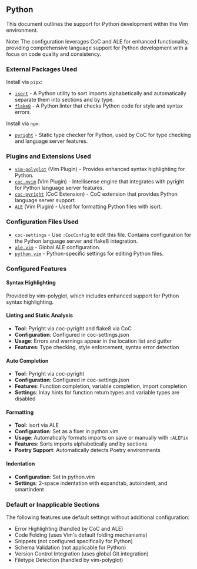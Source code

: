 ## Python

This document outlines the support for Python development within the Vim environment.

Note: The configuration leverages CoC and ALE for enhanced functionality, providing comprehensive language support for Python development with a focus on code quality and consistency.

### External Packages Used

Install via `pipx`:
* [`isort`](https://pycqa.github.io/isort/) - A Python utility to sort imports alphabetically and automatically separate them into sections and by type.
* [`flake8`](https://flake8.pycqa.org/) - A Python linter that checks Python code for style and syntax errors.

Install via `npm`:
* [`pyright`](https://github.com/microsoft/pyright) - Static type checker for Python, used by CoC for type checking and language server features.

### Plugins and Extensions Used

* [`vim-polyglot`](https://github.com/sheerun/vim-polyglot) (Vim Plugin) - Provides enhanced syntax highlighting for Python.
* [`coc.nvim`](https://github.com/neoclide/coc.nvim) (Vim Plugin) - Intellisense engine that integrates with pyright for Python language server features.
* [`coc-pyright`](https://github.com/fannheyward/coc-pyright) (CoC Extension) - CoC extension that provides Python language server support.
* [`ALE`](https://github.com/dense-analysis/ale) (Vim Plugin) - Used for formatting Python files with isort.

### Configuration Files Used

* `coc-settings` - Use `:CocConfig` to edit this file. Contains configuration for the Python language server and flake8 integration.
* [`ale.vim`](../.vim/pack/settings/start/settings/plugin/ale.vim) - Global ALE configuration.
* [`python.vim`](../.vim/pack/settings/start/settings/after/ftplugin/python.vim) - Python-specific settings for editing Python files.

### Configured Features

#### Syntax Highlighting
Provided by vim-polyglot, which includes enhanced support for Python syntax highlighting.

#### Linting and Static Analysis
* **Tool**: Pyright via coc-pyright and flake8 via CoC
* **Configuration**: Configured in coc-settings.json
* **Usage**: Errors and warnings appear in the location list and gutter
* **Features**: Type checking, style enforcement, syntax error detection

#### Auto Completion
* **Tool**: Pyright via coc-pyright
* **Configuration**: Configured in coc-settings.json
* **Features**: Function completion, variable completion, import completion
* **Settings**: Inlay hints for function return types and variable types are disabled

#### Formatting
* **Tool**: isort via ALE
* **Configuration**: Set as a fixer in python.vim
* **Usage**: Automatically formats imports on save or manually with `:ALEFix`
* **Features**: Sorts imports alphabetically and by sections
* **Poetry Support**: Automatically detects Poetry environments

#### Indentation
* **Configuration**: Set in python.vim
* **Settings**: 2-space indentation with expandtab, autoindent, and smartindent

### Default or Inapplicable Sections

The following features use default settings without additional configuration:
* Error Highlighting (handled by CoC and ALE)
* Code Folding (uses Vim's default folding mechanisms)
* Snippets (not configured specifically for Python)
* Schema Validation (not applicable for Python)
* Version Control Integration (uses global Git integration)
* Filetype Detection (handled by vim-polyglot)
